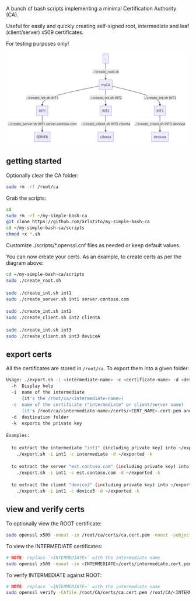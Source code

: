 A bunch of bash scripts implementing a minimal Certification Authority (CA).

Useful for easily and quickly creating self-signed root, intermediate and leaf (client/server) x509 certificates.

For testing purposes only!

![picture 1](images/diagram.png)  

## getting started
Optionally clear the CA folder:
```bash
sudo rm -rf /root/ca
```

Grab the scripts:
```bash
cd
sudo rm -rf ~/my-simple-bash-ca
git clone https://github.com/arlotito/my-simple-bash-ca
cd ~/my-simple-bash-ca/scripts
chmod +x *.sh
```

Customize ./scripts/*.openssl.cnf files as needed or keep default values.

You can now create your certs. As an example, to create certs as per the diagram above:
```bash
cd ~/my-simple-bash-ca/scripts
sudo ./create_root.sh

sudo ./create_int.sh int1
sudo ./create_server.sh int1 server.contoso.com

sudo ./create_int.sh int2
sudo ./create_client.sh int2 clientA

sudo ./create_int.sh int3  
sudo ./create_client.sh int3 deviceA  
```

## export certs
All the certificates are stored in `/root/ca`.
To export them into a given folder:
```bash
Usage: ./export.sh -i <intermediate-name> -c <certificate-name> -d <dest-folder> [-k] [-h]
  -h  Display help
  -i  name of the intermediate  
      (it's the /root/ca/<intermediate-name>)
  -c  name of the certificate ("intermediate" or client/server name) 
      (it's /root/ca/<intermediate-name>/certs/<CERT_NAME>.cert.pem and /root/ca/<intermediate-name>/private/<CERT_NAME>.cert.pem)
  -d  destination folder
  -k  exports the private key

Examples:

  to extract the intermediate "int1" (including private key) into ~/exported:
    ./export.sh -i int1 -c intermediate -d ~/exported -k

  to extract the server "est.contoso.com" (including private key) into ~/exported:
    ./export.sh -i int1 -c est.contoso.com -d ~/exported -k

  to extract the client "device3" (including private key) into ~/exported:
    ./export.sh -i int1 -c device3 -d ~/exported -k
```

## view and verify certs
To optionally view the ROOT certificate:
```bash
sudo openssl x509 -noout -in /root/ca/certs/ca.cert.pem -noout -subject -issuer
```

To view the INTERMEDIATE certificates:

```bash
# NOTE: replace `<INTERMEDIATE>` with the intermediate name
sudo openssl x509 -noout -in <INTERMEDIATE>/certs/intermediate.cert.pem -noout -subject -issuer
```

To verify INTERMEDIATE against ROOT:
```bash
# NOTE: replace `<INTERMEDIATE>` with the intermediate name
sudo openssl verify -CAfile /root/CA/certs/ca.cert.pem /root/CA/<INTERMEDIATE>/certs/intermediate.cert.pem
```